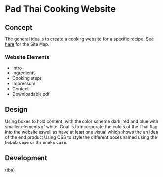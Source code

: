 # Pad Thai Cooking Website

## Concept
The general idea is to create a cooking website for a specific recipe.
See [here](pad_thai/images/SiteFramePadThai.png) for the Site Map.

### Website Elements
* Intro
* Ingredients
* Cooking steps
* Impressum¨
* Contact
* Downloadable pdf

## Design
Using boxes to hold content, with the color scheme dark, red and blue with smaller elements of white.
Goal is to incorporate the colors of the Thai flag into the website aswell as have at least one visual which shows the an idea of the end product
Using CSS to style the different boxes named using the kebab case or the snake case.

## Development
(tba)